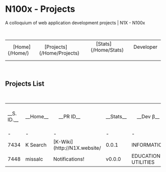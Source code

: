 # N100x - Projects
A colloquium of web application development projects | N1X - N100x

 <table>
 <tr>
     <td>
     [Home](/Home/)
     </td>
     <td>
     [Projects](/Home/Projects)
     </td>     
     <td>
     [Stats](/Home/Stats)
     </td> 
     <td>
     Developer
     </td>
</tr> 
</table> 

## Projects List
 <table>
  <tr>
     <td>
     __S. ID.__
     </td>
     <td>
     __Home__
     </td>
     <td>
     __PR ID__
     </td>     
     <td>
     __Stats__
     </td> 
     <td>
     __Dev β__
     </td> 
</tr>
     
<tr>
     <td>-
     </td>
     <td>-
     </td>
     <td>- 
     </td>     
     <td>-
     </td> 
     <td>-
     </td>
</tr> 
     
<tr>
     <td>7434</td> 
     <td>K Search</td> 
     <td>[K-Wiki](http://N1X.website/</td> 
     <td>0.0.1</td>  
     <td>INFORMATION</td> 
</tr>
     
<tr>
     <td>7448</td> 
     <td>missalc</td> 
     <td>Notifications!</td> 
     <td>v0.0.0</td>
     <td>EDUCATION / UTILITIES</td> 
</tr>
     
     

</table> 
